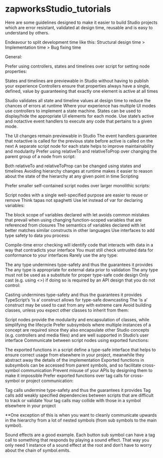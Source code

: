 # zapworksStudio_tutorials

Here are some guidelines designed to make it easier to build Studio projects which are error resistant, validated at design time, reusable and is easy to understand by others.

Endeavour to split development time like this:
Structural design time > Implementation time > Bug fixing time

General:

Prefer using controllers, states and timelines over script for setting node properties:

States and timelines are previewable in Studio without having to publish your experience
Controllers ensure that properties always have a single, defined, value by guaranteeing that exactly one element is active at all times

Studio validates all state and timeline values at design time to reduce the chances of errors at runtime
Where your experience has multiple UI modes use controllers to implement a state machine. States can be used to display/hide the appropriate UI elements for each mode. Use state’s active and notactive event handlers to execute any code that pertains to a given mode.

The UI changes remain previewable in Studio
The event handlers guarantee that notactive is called for the previous state before active is called on the next
A separate script node for each state helps to improve maintainability and modularity
Prefer using relativeTo and relativeToProp over changing the parent group of a node from script:

Both relativeTo and relativeToProp can be changed using states and timelines
Avoiding hierarchy changes at runtime makes it easier to reason about the state of the hierarchy at any given point in time
Scripting

Prefer smaller self-contained script nodes over larger monolithic scripts:

Script nodes with a single well-specified purpose are easier to reuse or remove
Think tapas not spaghetti
Use let instead of var for declaring variables:

The block scope of variables declared with let avoids common mistakes that prevail when using changing function-scoped variables that are referenced from closures
The semantics of variables declared with let better matches similar constructs in other languages
Use interfaces to add type safety to data you process:

Compile-time error checking will identify code that interacts with data in a way that contradicts your interface
You must still check untrusted data for conformance to your interfaces
Rarely use the any type:

The any type undermines type-safety and thus the guarantees it provides
The any type is appropriate for external data prior to validation
The any type must not be used as a substitute for proper type-safe code design
Only cast (e.g. using <>) if doing so is required by an API design that you do not control:

Casting undermines type-safety and thus the guarantees it provides
TypeScript’s ‘is a’ construct allows for type-safe downcasting
The ‘is a’ construct may be used to cast from any with extreme care
Avoid building classes, unless you expect other classes to inherit from them:

Script nodes provide the modularity and encapsulation of classes, while simplifying the lifecycle
Prefer subsymbols where multiple instances of a concept are required since they also encapsulate other Studio concepts (e.g. controllers and media files) and are well supported in Studio’s user interface
Communicate between script nodes using exported functions:

The exported functions in a script define a type-safe interface that helps to ensure correct usage from elsewhere in your project, meanwhile they abstract away the details of the implementation
Exported functions in subsymbols can be accessed from parent symbols, and so facilitate cross-symbol communication
Prevent misuse of your APIs by designing them to make it impossible
Prefer exported functions over tag calls for cross-symbol or project communication:

Tag calls undermine type-safety and thus the guarantees it provides
Tag calls add weakly specified dependencies between scripts that are difficult to track or validate
Your tag calls may collide with those in a symbol elsewhere in your project

**One exception of this is when you want to cleanly communicate upwards in the hierarchy from a lot of nested symbols (from sub symbols to the main symbol).

Sound effects are a good example. Each button sub symbol can have a tag call to something that responds by playing a sound effect. That way you only need 1 instance of a sound effect at the root and don’t have to worry about the chain of symbol.emits.
